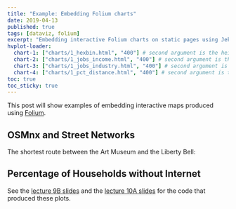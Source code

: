 ```yaml
---
title: "Example: Embedding Folium charts"
date: 2019-04-13
published: true
tags: [dataviz, folium]
excerpt: "Embedding interactive Folium charts on static pages using Jekyll."
hvplot-loader:
  chart-1: ["charts/1_hexbin.html", "400"] # second argument is the height
  chart-2: ["charts/1_jobs_income.html", "400"] # second argument is the height
  chart-3: ["charts/1_jobs_industry.html", "400"] # second argument is the height
  chart-4: ["charts/1_pct_distance.html", "400"] # second argument is the height
toc: true
toc_sticky: true
---
```


This post will show examples of embedding interactive maps produced using [Folium](https://github.com/python-visualization/folium).

## OSMnx and Street Networks

The shortest route between the Art Museum and the Liberty Bell:

<div id="chart-1"></div>

## Percentage of Households without Internet

<div id="chart-2"></div>

<div id="chart-3"></div>
<div id="chart-4"></div>


See the [lecture 9B slides](https://musa-550-fall-2020.github.io/slides/lecture-9B.html) and the [lecture 10A slides](https://musa-550-fall-2020.github.io/slides/lecture-10A.html) for the code that produced these plots.
